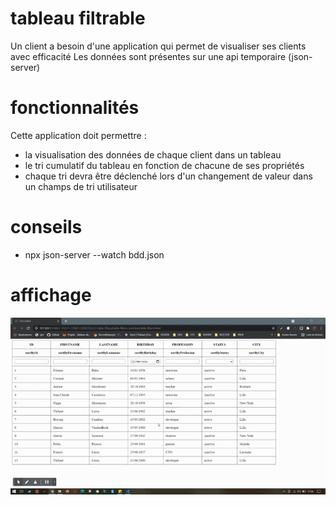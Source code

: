 # tableau filtrable

Un client a besoin d'une application qui permet de visualiser ses clients avec efficacité
Les données sont présentes sur une api temporaire (json-server)

# fonctionnalités 

Cette application doit permettre : 
- la visualisation des données de chaque client dans un tableau
- le tri cumulatif du tableau en fonction de chacune de ses propriétés
- chaque tri devra être déclenché lors d'un changement de valeur dans un champs de tri utilisateur


# conseils 

- npx json-server --watch bdd.json


# affichage

<img src="./table-filter.gif"/>



